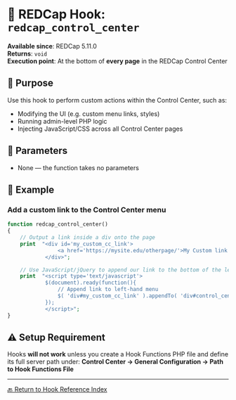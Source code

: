 # 🔧 REDCap Hook: `redcap_control_center`

**Available since**: REDCap 5.11.0  
**Returns**: `void`  
**Execution point**: At the bottom of **every page** in the REDCap Control Center

## 🧠 Purpose
Use this hook to perform custom actions within the Control Center, such as:
- Modifying the UI (e.g. custom menu links, styles)
- Running admin-level PHP logic
- Injecting JavaScript/CSS across all Control Center pages

## 🧾 Parameters
- None — the function takes no parameters

## 🧪 Example

### Add a custom link to the Control Center menu
```php
function redcap_control_center()
{
    // Output a link inside a div onto the page
    print  "<div id='my_custom_cc_link'>
                <a href='https://mysite.edu/otherpage/'>My Custom link to another page</a>
            </div>";

    // Use JavaScript/jQuery to append our link to the bottom of the left-hand menu
    print  "<script type='text/javascript'>
            $(document).ready(function(){
                // Append link to left-hand menu
                $( 'div#my_custom_cc_link' ).appendTo( 'div#control_center_menu' );
            });
            </script>";
}
```

## ⚠️ Setup Requirement
Hooks **will not work** unless you create a Hook Functions PHP file and define its full server path under:
**Control Center → General Configuration → Path to Hook Functions File**

---

[🔙 Return to Hook Reference Index](index.md)
